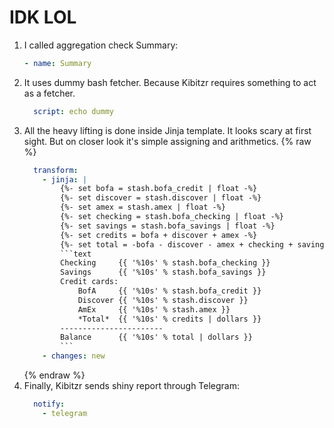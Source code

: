 # IDK LOL

1. I called aggregation check Summary:
   ```yaml
   - name: Summary
   ```
2. It uses dummy bash fetcher. Because Kibitzr requires something to act as a fetcher.
   ```yaml
     script: echo dummy
   ```
3. All the heavy lifting is done inside Jinja template.
   It looks scary at first sight. But on closer look it's simple assigning and arithmetics.
   {% raw %}
   ```yaml
     transform:
       - jinja: |
           {%- set bofa = stash.bofa_credit | float -%}
           {%- set discover = stash.discover | float -%}
           {%- set amex = stash.amex | float -%}
           {%- set checking = stash.bofa_checking | float -%}
           {%- set savings = stash.bofa_savings | float -%}
           {%- set credits = bofa + discover + amex -%}
           {%- set total = -bofa - discover - amex + checking + savings -%}
           ```text
           Checking     {{ '%10s' % stash.bofa_checking }}
           Savings      {{ '%10s' % stash.bofa_savings }}
           Credit cards:
               BofA     {{ '%10s' % stash.bofa_credit }}
               Discover {{ '%10s' % stash.discover }}
               AmEx     {{ '%10s' % stash.amex }}
               *Total*  {{ '%10s' % credits | dollars }}
           -----------------------
           Balance      {{ '%10s' % total | dollars }}
           ```
       - changes: new
   ```
   {% endraw %}
4. Finally, Kibitzr sends shiny report through Telegram:
   ```yaml
     notify:
       - telegram
   ```
